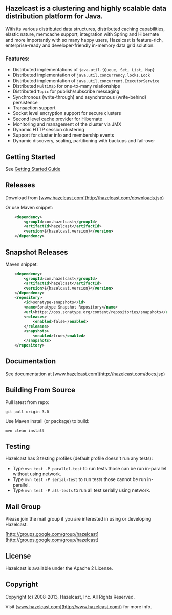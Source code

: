 ## Hazelcast is a clustering and highly scalable data distribution platform for Java.

With its various distributed data structures, distributed caching capabilities, elastic nature, memcache support,
integration with Spring and Hibernate and more importantly with so many happy users, Hazelcast is feature-rich,
enterprise-ready and developer-friendly in-memory data grid solution.

### Features:

* Distributed implementations of `java.util.{Queue, Set, List, Map}`
* Distributed implementation of `java.util.concurrency.locks.Lock`
* Distributed implementation of `java.util.concurrent.ExecutorService`
* Distributed `MultiMap` for one-to-many relationships
* Distributed `Topic` for publish/subscribe messaging
* Synchronous (write-through) and asynchronous (write-behind) persistence
* Transaction support
* Socket level encryption support for secure clusters
* Second level cache provider for Hibernate
* Monitoring and management of the cluster via JMX
* Dynamic HTTP session clustering
* Support for cluster info and membership events
* Dynamic discovery, scaling, partitioning with backups and fail-over

## Getting Started

See [Getting Started Guide](http://hazelcast.com/docs/latest/manual/single_html/#GettingStarted)

## Releases

Download from [www.hazelcast.com](http://hazelcast.com/downloads.jsp)

Or use Maven snippet:

````xml
    <dependency>
        <groupId>com.hazelcast</groupId>
        <artifactId>hazelcast</artifactId>
        <version>${hazelcast.version}</version>
    </dependency>
````

## Snapshot Releases

Maven snippet:

````xml
    <dependency>
        <groupId>com.hazelcast</groupId>
        <artifactId>hazelcast</artifactId>
        <version>${hazelcast.version}</version>
    </dependency>
    <repository>
        <id>sonatype-snapshots</id>
        <name>Sonatype Snapshot Repository</name>
        <url>https://oss.sonatype.org/content/repositories/snapshots</url>
        <releases>
            <enabled>false</enabled>
        </releases>
        <snapshots>
            <enabled>true</enabled>
        </snapshots>
    </repository>
````

## Documentation

See documentation at [www.hazelcast.com](http://hazelcast.com/docs.jsp)


## Building From Source

Pull latest from repo:

`git pull origin 3.0`

Use Maven install (or package) to build:

`mvn clean install`


## Testing

Hazelcast has 3 testing profiles (default profile doesn't run any tests):

* Type `mvn test -P parallel-test` to run tests those can be run in-parallel without using network.
* Type `mvn test -P serial-test` to run tests those cannot be run in-parallel.
* Type `mvn test -P all-tests` to run all test serially using network.


## Mail Group

Please join the mail group if you are interested in using or developing Hazelcast.

[http://groups.google.com/group/hazelcast](http://groups.google.com/group/hazelcast)

## License

Hazelcast is available under the Apache 2 License.

## Copyright

Copyright (c) 2008-2013, Hazelcast, Inc. All Rights Reserved.

Visit [www.hazelcast.com](http://www.hazelcast.com/) for more info.
